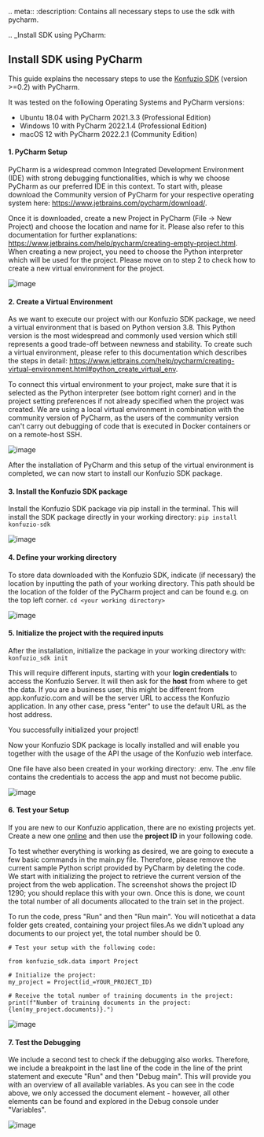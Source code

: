 .. meta::
:description: Contains all necessary steps to use the sdk with pycharm.

.. _Install SDK using PyCharm:

## Install SDK using PyCharm

This guide explains the necessary steps to use the [Konfuzio SDK](https://github.com/konfuzio-ai/konfuzio-sdk) (version >=0.2) with PyCharm.

It was tested on the following Operating Systems and PyCharm versions:
- Ubuntu 18.04 with PyCharm 2021.3.3 (Professional Edition)
- Windows 10 with PyCharm 2022.1.4 (Professional Edition)
- macOS 12 with PyCharm 2022.2.1 (Community Edition)

#### 1. PyCharm Setup

PyCharm is a widespread common Integrated Development Environment (IDE) with strong debugging functionalities, which is
why we choose PyCharm as our preferred IDE in this context. To start with, please download the Community version of
PyCharm for your respective operating system here: https://www.jetbrains.com/pycharm/download/.

Once it is downloaded, create a new Project in PyCharm (File -> New Project) and choose the location and name for it.
Please also refer to this documentation for further
explanations: https://www.jetbrains.com/help/pycharm/creating-empty-project.html. When creating a new project, you need
to choose the Python interpreter which will be used for the project. Please move on to step 2 to check how to create a
new virtual environment for the project.

![image](https://user-images.githubusercontent.com/102763000/204694874-605a17af-7a42-4b26-a61f-0b03fa2c27b8.png)

#### 2. Create a Virtual Environment

As we want to execute our project with our Konfuzio SDK package, we need a virtual environment that is based on Python
version 3.8. This Python version is the most widespread and commonly used version which still represents a good
trade-off between newness and stability. To create such a virtual environment, please refer to this documentation which
describes the steps in
detail: https://www.jetbrains.com/help/pycharm/creating-virtual-environment.html#python_create_virtual_env.

To connect this virtual environment to your project, make sure that it is selected as the Python interpreter (see bottom
right corner) and in the project setting preferences if not already specified when the project was created. We are using
a local virtual environment in combination with the community version of PyCharm, as the users of the community version
can't carry out debugging of code that is executed in Docker containers or on a remote-host SSH.

![image](https://user-images.githubusercontent.com/102763000/204694878-60ec2ebc-69ab-48c3-b799-ebd97f2e2a45.png)

After the installation of PyCharm and this setup of the virtual environment is completed, we can now start to install
our Konfuzio SDK package.

#### 3. Install the Konfuzio SDK package

Install the Konfuzio SDK package via pip install in the terminal. This will install the SDK package directly in your
working directory:
`pip install konfuzio-sdk`

![image](https://user-images.githubusercontent.com/102763000/204694880-0ed1e7d1-d95f-48ae-9ae6-1fa20cfeaf64.png)

#### 4. Define your working directory

To store data downloaded with the Konfuzio SDK, indicate (if necessary) the location by inputting the path of your
working directory. This path should be the location of the folder of the PyCharm project and can be found e.g. on the
top left corner.
`cd <your working directory>`

![image](https://user-images.githubusercontent.com/102763000/204694881-4e9ddf1c-0e29-4c3e-bb75-966a238f7dd3.png)

#### 5. Initialize the project with the required inputs

After the installation, initialize the package in your working directory with:
`konfuzio_sdk init`

This will require different inputs, starting with your **login credentials** to access the Konfuzio Server. It will then
ask for the **host** from where to get the data. If you are a business user, this might be different from
app.konfuzio.com and will be the server URL to access the Konfuzio application. In any other case, press "enter" to use
the default URL as the host address.

You successfully initialized your project!

Now your Konfuzio SDK package is locally installed and will enable you together with the usage of the API the usage of
the Konfuzio web interface.

One file have also been created in your working directory: .env. The .env file contains the credentials
to access the app and must not become public.

![image](https://user-images.githubusercontent.com/102763000/204694882-34ce86a7-f69d-4494-b780-e91d8647561a.png)

#### 6. Test your Setup

If you are new to our Konfuzio application, there are no existing projects yet. Create a new one 
[online](https://www.youtube.com/watch?v=KJC48LMvM2I&t=50s) and then use the **project ID** in your following code.

To test whether everything is working as desired, we are going to execute a few basic commands in the main.py file.
Therefore, please remove the current sample Python script provided by PyCharm by deleting the code. We start with
initializing the project to retrieve the current version of the project from the web application. The screenshot shows
the project ID 1290; you should replace this with your own. Once this is done, we count the total number of all
documents allocated to the train set in the project.

To run the code, press "Run" and then "Run main". You will noticethat a data folder gets created, containing your
project files.As we didn't upload any documents to our project yet, the total number should be 0.

```
# Test your setup with the following code:

from konfuzio_sdk.data import Project

# Initialize the project:
my_project = Project(id_=YOUR_PROJECT_ID)

# Receive the total number of training documents in the project:
print(f"Number of training documents in the project: {len(my_project.documents)}.")

```

![image](https://user-images.githubusercontent.com/102763000/204696098-b692aff1-1ea6-4168-9715-d8df38ec2379.png)

#### 7. Test the Debugging

We include a second test to check if the debugging also works. Therefore, we include a breakpoint in the last line of
the code in the line of the print statement and execute "Run" and then "Debug main". This will provide you with an
overview of all available variables. As you can see in the code above, we only accessed the document element - however,
all other elements can be found and explored in the Debug console under "Variables".

![image](https://user-images.githubusercontent.com/102763000/204694886-c73bb006-2cda-468f-a7fa-4651c0fef5ba.png)
